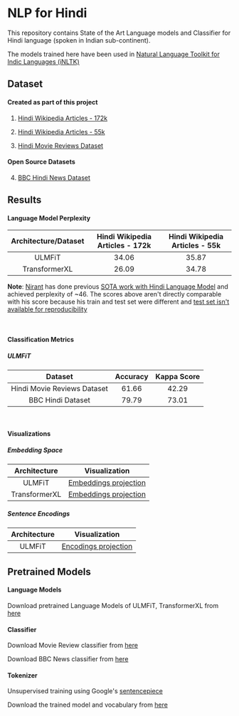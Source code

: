 # NLP for Hindi
This repository contains State of the Art Language models and Classifier for Hindi language
 (spoken in Indian sub-continent).
  
The models trained here have been used in [Natural Language Toolkit for Indic Languages
 (iNLTK)](https://github.com/goru001/inltk)


## Dataset

#### Created as part of this project
1. [Hindi Wikipedia Articles - 172k](https://www.kaggle.com/disisbig/hindi-wikipedia-articles-172k)

2. [Hindi Wikipedia Articles - 55k](https://www.kaggle.com/disisbig/hindi-wikipedia-articles-55k)

3. [Hindi Movie Reviews Dataset](https://www.kaggle.com/disisbig/hindi-movie-reviews-dataset)

#### Open Source Datasets
4. [BBC Hindi News Dataset](https://github.com/NirantK/hindi2vec/releases/tag/bbc-hindi-v0.1)


## Results

#### Language Model Perplexity

| Architecture/Dataset | Hindi Wikipedia Articles - 172k | Hindi Wikipedia Articles - 55k |
|:--------:|:----:|:----:|
|   ULMFiT  |  34.06  |  35.87  |
|  TransformerXL |  26.09  |  34.78  |

**Note**: [Nirant](https://github.com/NirantK) has done previous [SOTA work with
 Hindi Language Model](https://github.com/NirantK/hindi2vec) and achieved perplexity of ~46.
  The scores above aren't directly comparable with his score because his train and test set
   were different and [test set isn't available for reproducibility](https://github.com/NirantK/hindi2vec/issues/1)
 
<br>

#### Classification Metrics

##### ULMFiT

| Dataset | Accuracy | Kappa Score |
|:--------:|:----:|:----:|
| Hindi Movie Reviews Dataset |  61.66  |  42.29  |
| BBC Hindi Dataset |  79.79  |  73.01  |

<br>
 
#### Visualizations
 
##### Embedding Space

| Architecture | Visualization |
|:--------:|:----:|
| ULMFiT | [Embeddings projection](https://projector.tensorflow.org/?config=https://raw.githubusercontent.com/goru001/nlp-for-hindi/master/language-model/embedding_projector_config_30k.json) |
| TransformerXL | [Embeddings projection](https://projector.tensorflow.org/?config=https://raw.githubusercontent.com/goru001/nlp-for-hindi/master/language-model/embedding_projector_config_transformerxl.json)  |

##### Sentence Encodings

| Architecture | Visualization |
|:--------:|:----:|
| ULMFiT | [Encodings projection](https://projector.tensorflow.org/?config=https://raw.githubusercontent.com/goru001/nlp-for-hindi/master/language-model/sentence_encodings/encoding_projector_config.json) |


## Pretrained Models

#### Language Models 
Download pretrained Language Models of ULMFiT, TransformerXL from [here](https://www.dropbox.com/sh/l9lm2rgsk7kupz6/AAAByHPkIvhHDgNDoq3v8yhoa?dl=0)

#### Classifier

Download Movie Review classifier from [here](https://drive.google.com/open?id=1namfgTvH72Hgq3kPD8F43tOgLUEmG2zf)

Download BBC News classifier from [here](https://drive.google.com/open?id=1namfgTvH72Hgq3kPD8F43tOgLUEmG2zf)

#### Tokenizer

Unsupervised training using Google's [sentencepiece](https://github.com/google/sentencepiece)

Download the trained model and vocabulary from [here](https://drive.google.com/open?id=1TVuqY3Lad_KdY5Aj8ynGYVvoX5qgk2fJ)

